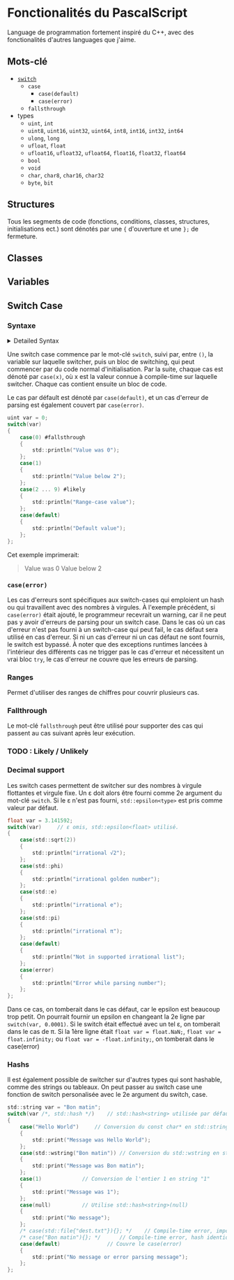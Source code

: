 

# Fonctionalités du PascalScript
Language de programmation fortement inspiré du C++, avec des fonctionalités d'autres languages que j'aime.

## Mots-clé
- [`switch`](#switch-case)
	- `case`
		- `case(default)`
		- `case(error)`
	- `fallsthrough`
- types
	- `uint`, `int`
	- `uint8`, `uint16`, `uint32`, `uint64`, `int8`, `int16`, `int32`, `int64`
	- `ulong`, `long`
	- `ufloat`, `float`
	- `ufloat16`, `ufloat32`, `ufloat64`, `float16`, `float32`, `float64`
	- `bool`
	- `void`
	- `char`, `char8`, `char16`, `char32`
	- `byte`, `bit`


## Structures
Tous les segments de code (fonctions, conditions, classes, structures, initialisations ect.) sont dénotés par une `{` d'ouverture et une `};` de fermeture.

## Classes

## Variables

## Switch Case

### Syntaxe

<details>
<summary> Detailed Syntax </summary>

switch_statement:
> `switch`(*switchee*, <sup><sub>(optional)</sub></sup> *switch_epsilon* <sup><sub>(or)</sub></sup> *switch_hash_function*) *switch_block*

switchee:
- Expression donnant un résultat numérique, une valeur énumérée, une valeur à virgule ou une valeur hashable.

switch_epsilon:
- valide si `std::has_point<typeof(switchee)> == true`, valeur à virgule du type de *switchee*

switch_hash_function:
- valide si `std::is_function(switch_hash_function) == true && std::is_constexpr(switch_hash_function) &&
std::parameters(switch_hash_function).count == 1 && std::parameters(switch_hash_function)[0].type == typeof(switchee) && std::is_integral(std::returns(switch_hash_function).type) == true`.
*switch_hash_function* doit donc être une fonction `constexpr` à paramètre unique pouvant prendre en paramètre *switchee* et retourner un entier.
	
switch_block:
> {
> &nbsp;&nbsp;&nbsp;&nbsp; <sup><sub>(1 ... n)</sub></sup> *case_statement*
> };

case_statement:
> `case`(*case_value*) <sup><sub>(optional)</sub></sup> *case_attribute* *case_block* 

case_value:
- one of
	- `default`
	- `error`
	- expression de type `typeof(switchee)` (si une fonction de hash n'est pas utilisée)
	- expression de type `std::returns(switch_hash_function).type` (si la fonction de hash est utilisée)

case_attribute:
- one of
	- `#fallsthrough`
	- `#likely`
	- `#unlikely`

case_block:
> {
> &nbsp;&nbsp;&nbsp;&nbsp;<sup><sub>(0 ... n)</sub></sup> statement
> };

</details>


Une switch case commence par le mot-clé `switch`, suivi par, entre `()`, la variable sur laquelle switcher, puis un bloc de switching, qui peut commencer par du code normal d'initialisation.
Par la suite, chaque cas est dénoté par `case(x)`, où x est la valeur connue à compile-time sur laquelle switcher. Chaque cas contient ensuite un bloc de code.

Le cas par défault est dénoté par `case(default)`, et un cas d'erreur de parsing est également couvert par `case(error)`. 

```c
uint var = 0;
switch(var)
{
	case(0) #fallsthrough
	{
		std::println("Value was 0");
	};
	case(1)
	{
		std::println("Value below 2");
	};
	case(2 ... 9) #likely
	{
		std::println("Range-case value");
	};
	case(default)
	{
		std::println("Default value");
	};
};
```
Cet exemple imprimerait:
> Value was 0
> Value below 2

### `case(error)`
Les cas d'erreurs sont spécifiques aux switch-cases qui emploient un hash ou qui travaillent avec des nombres à virgules.
À l'exemple précédent, si `case(error)` était ajouté, le programmeur recevrait un warning, car il ne peut pas y avoir d'erreurs de parsing pour un switch case.
Dans le cas où un cas d'erreur n'est pas fourni à un switch-case qui peut fail, le cas défaut sera utilisé en cas d'erreur.
Si ni un cas d'erreur ni un cas défaut ne sont fournis, le switch est bypassé.
À noter que des exceptions runtimes lancées à l'intérieur des différents cas ne trigger pas le cas d'erreur et nécessitent un vrai bloc `try`, le cas d'erreur ne couvre que les erreurs de parsing.

### Ranges
Permet d'utiliser des ranges de chiffres pour couvrir plusieurs cas.

### Fallthrough
Le mot-clé `fallsthrough` peut être utilisé pour supporter des cas qui passent au cas suivant après leur exécution.

### TODO : Likely / Unlikely

### Decimal support
Les switch cases permettent de switcher sur des nombres à virgule flottantes et virgule fixe. Un ε doit alors être fourni comme 2e argument du mot-clé `switch`. Si le ε n'est pas fourni, `std::epsilon<type>` est pris comme valeur par défaut.

```c
float var = 3.141592;
switch(var) 	// ε omis, std::epsilon<float> utilisé.
{
	case(std::sqrt(2))
	{
		std::println("irrational √2");
	};
	case(std::phi)
	{
		std::println("irrational golden number");
	};
	case(std::e)
	{
		std::println("irrational e");
	};
	case(std::pi)
	{
		std::println("irrational π");
	};
	case(default) 
	{
		std::println("Not in supported irrational list");
	};
	case(error)
	{
		std::println("Error while parsing number");
	};
};
```
Dans ce cas, on tomberait dans le cas défaut, car le epsilon est beaucoup trop petit.
On pourrait fournir un epsilon en changeant la 2e ligne par `switch(var, 0.0001)`. Si le switch était effectué avec un tel ε, on tomberait dans le cas de π.
Si la 1ère ligne était `float var = float.NaN;`, `float var = float.infinity;` ou `float var = -float.infinity;`, on tomberait dans le case(error)

### Hashs
Il est également possible de switcher sur d'autres types qui sont hashable, comme des strings ou tableaux.
On peut passer au switch case une fonction de switch personalisée avec le 2e argument du switch, case.
```c
std::string var = "Bon matin";
switch(var /*, std::hash */)	// std::hash<string> utilisée par défaut, pas besoin de l'indiquer
{
	case("Hello World")		// Conversion du const char* en std::string
	{
		std::print("Message was Hello World");
	};
	case(std::wstring("Bon matin"))	// Conversion du std::wstring en std::string
	{
		std::print("Message was Bon matin");
	};
	case(1)				// Conversion de l'entier 1 en string "1"
	{
		std::print("Message was 1");	
	};
	case(null)			// Utilise std::hash<string>(null)
	{
		std::print("No message");
	};
	/* case(std::file{"dest.txt"}){}; */	// Compile-time error, impossible de convertir un hash de std::file en std::string at compile-time.
	/* case("Bon matin"){}; */		// Compile-time error, hash identique présent à deux reprises
	case(default)				// Couvre le case(error)
	{
		std::print("No message or error parsing message");
	};
};
```
